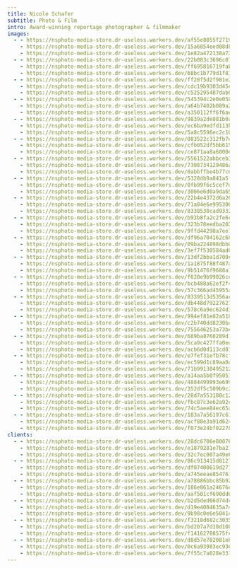 ```yaml
---
title: Nicole Schafer
subtitle: Photo & Film
intro: Award-winning reportage photographer & filmmaker
images:
  - - https://nsphoto-media-store.dr-useless.workers.dev/af55e8055f2719e262d2034415660a3cf38d78516f54b4a19345bfc0676ccf0b:image/avif
    - https://nsphoto-media-store.dr-useless.workers.dev/15a6854eed08d80cf2501f40023ee8eb592b2282f58ad4ef92d7dca11ac47b23:image/webp
    - https://nsphoto-media-store.dr-useless.workers.dev/1e82a472138a72dd292b69b5e8c42f3035fea6510b527965648fd1d8b2913013:image/jpeg
  - - https://nsphoto-media-store.dr-useless.workers.dev/22b803c3696c07922c576a3ae9f687d616aa8ce1eac764612614b7439cf90dc5:image/avif
    - https://nsphoto-media-store.dr-useless.workers.dev/ff695816719fabd56594a243eb61eb9041387b1b91521c7b4e47016a99db931c:image/webp
    - https://nsphoto-media-store.dr-useless.workers.dev/68bc1b779d1f818e02d886fcdaac837cb5ee40d60f4a483e67f7f705291364fd:image/jpeg
  - - https://nsphoto-media-store.dr-useless.workers.dev/ff28f5d2f981e2f9fa9fff44f2fa7b827d6b7bb96e741207faa22ac7fd984d8a:image/avif
    - https://nsphoto-media-store.dr-useless.workers.dev/cdc19b9303d45ed1df2c02104bafa21a69623a0cb3b200de635932a11143afce:image/webp
    - https://nsphoto-media-store.dr-useless.workers.dev/c525295487dab0c85ffe73cb62bdd3505f07d1fa577ee556fb9ecad38fdeebbc:image/jpeg
  - - https://nsphoto-media-store.dr-useless.workers.dev/545394c2e0e0588205cb9303e2a3927cd402e175b7cdba091482baed13f70e22:image/avif
    - https://nsphoto-media-store.dr-useless.workers.dev/a64b7402b089a247d55aae11697f04aee6c367526a733c0f82f8441423926052:image/webp
    - https://nsphoto-media-store.dr-useless.workers.dev/a350112ff6f6aed3c72dc75697fb75458fe0dcc19735d07f5056ea0a5eb5189b:image/jpeg
  - - https://nsphoto-media-store.dr-useless.workers.dev/9839a2de881b0af730144d641e509237c1edee3daf6183613daf944b9529211c:image/avif
    - https://nsphoto-media-store.dr-useless.workers.dev/ec6ba9edfd113bb1eea25b922ee1ddf18d13e476c0da46a0f50f697c9ba2e12e:image/webp
    - https://nsphoto-media-store.dr-useless.workers.dev/5a8c5596ec2c10e1d7c2cec1715b70d45b4c61cba3964a5716cec59cc35ee904:image/jpeg
  - - https://nsphoto-media-store.dr-useless.workers.dev/083522c312fb7ece73c3b9ea14b82f3857a84d45e80530491023e52d0d266982:image/avif
    - https://nsphoto-media-store.dr-useless.workers.dev/cfb052df5bb615d7ba018efe822e04f3f5444f3a60cc1782c6865e6e33053823:image/webp
    - https://nsphoto-media-store.dr-useless.workers.dev/ce871aa8a6000e00e5974547f7c9581dab3446bded144fad6c917957e5f33b39:image/jpeg
  - - https://nsphoto-media-store.dr-useless.workers.dev/5561522abbceb3c72b4f3441779b9fcb2e283e9d369046d1b2657d88361e1bd6:image/avif
    - https://nsphoto-media-store.dr-useless.workers.dev/7308734129486a1104a0cc515cc85c953036d430cc412cfc01f2a622345d4676:image/webp
    - https://nsphoto-media-store.dr-useless.workers.dev/0abbffbe4b77c611f1fd960131615e7811a01e9ffc83f7c0e9be9450dc50db34:image/jpeg
  - - https://nsphoto-media-store.dr-useless.workers.dev/5328db9a841a5f0e2cb89beffd509e4a8669b68482bf77195d87213c621cbd57:image/avif
    - https://nsphoto-media-store.dr-useless.workers.dev/0fb99f6c5cef7d60130e8ff0e56aa24e0c04dbd5dc19d0e899a314c4c0ef6888:image/webp
    - https://nsphoto-media-store.dr-useless.workers.dev/3006e6d0a9da65b99827f18cb5298ae27bfef5d34250eaabed262f815409b92d:image/jpeg
  - - https://nsphoto-media-store.dr-useless.workers.dev/22b4e4372d6a26b9a4f1dcaff7134763dcafebc68c9a2027377cee7d1312b3bf:image/avif
    - https://nsphoto-media-store.dr-useless.workers.dev/71a04e6e9953067a8e7c5bf4cc1c4ed3204d1ea61f31589f0bcf9a2d1561a253:image/webp
    - https://nsphoto-media-store.dr-useless.workers.dev/8338530cad933256f42cee198fe4255ee67b8ff36962a9fc70cf0e6086378ee7:image/jpeg
  - - https://nsphoto-media-store.dr-useless.workers.dev/b93b8fa2c2fe6cbf76f465e34da7b1391c1a8e2b127d487ddfacc1476907e680:image/avif
    - https://nsphoto-media-store.dr-useless.workers.dev/323b78eedba202671118fed0f11462d464465bb08547299ec2ebd5d691e5acb2:image/webp
    - https://nsphoto-media-store.dr-useless.workers.dev/9ffd44298a7ee712c28421c60c2b0fc83ca37f6425d355fc14048d25e4e23411:image/jpeg
  - - https://nsphoto-media-store.dr-useless.workers.dev/df96a704162c686acfb38119a72d043a1fcda8c2ebbbe155003c775b63946f03:image/avif
    - https://nsphoto-media-store.dr-useless.workers.dev/09ba224898dbb08f455e2e1b5fff8e1b4d9329542312e221157e221d6802c36a:image/webp
    - https://nsphoto-media-store.dr-useless.workers.dev/3ef7f530584ad0a0053b4e4a20382e1b9bd663bda3da614b54b52d0a881b93c3:image/jpeg
  - - https://nsphoto-media-store.dr-useless.workers.dev/13df2bba1d700cc7a2695ee991339a8fc52f91b0510dc992ca0f0df1a7e8cd88:image/avif
    - https://nsphoto-media-store.dr-useless.workers.dev/1a1875f88f487ae6ea0af7f53e99aa764adbdb64718ffa2a3a6d7a851668519b:image/webp
    - https://nsphoto-media-store.dr-useless.workers.dev/9b51476f9688a1e4b85bfe32ebf4420c31a4350679c122785163207afdf3b260:image/jpeg
  - - https://nsphoto-media-store.dr-useless.workers.dev/f020e9b99026cea756cba8bc848702028fdfcc54e3d99d66c49a7a0b5eb4b9bb:image/avif
    - https://nsphoto-media-store.dr-useless.workers.dev/bcb488a62ef2f4937793fd254e30f65e3724c5262c377ceab8d7244fd01262b4:image/webp
    - https://nsphoto-media-store.dr-useless.workers.dev/57c366ad45955a52f3e809f9417daecaa70f8e6e2dee5a2ea91cda1d7fb81d88:image/jpeg
  - - https://nsphoto-media-store.dr-useless.workers.dev/8339513d5356ac55a752f39c86c9bc5fa501196f4caa395fdb1bbe6a6b5586cd:image/avif
    - https://nsphoto-media-store.dr-useless.workers.dev/db448d79227627dc5bc891d8759ecf80c3cd4f19cbe34dac8811038cce335f12:image/webp
    - https://nsphoto-media-store.dr-useless.workers.dev/578c6a9ec624d386d8c3d3d8ce1ff6ef43e53e5b36ef077238aaab25dfb238e4:image/jpeg
  - - https://nsphoto-media-store.dr-useless.workers.dev/994ef81e82a5182afee08e72466bc56aa0db2d8bce26fb4c917b42c23282ab5e:image/avif
    - https://nsphoto-media-store.dr-useless.workers.dev/c2b740dd8230bad1a9e43e396c988e5026cbd5089c4c584c3ff98d517a51d85b:image/webp
    - https://nsphoto-media-store.dr-useless.workers.dev/755646253a73be6dc0f4dcb813873826929089cc779378b5c42a0a147a947209:image/jpeg
  - - https://nsphoto-media-store.dr-useless.workers.dev/689ba8760289d11ea4ab0b37bf0aaa81e09b639d74bb701d7a61ea2a6be7e49a:image/avif
    - https://nsphoto-media-store.dr-useless.workers.dev/5ca9c427ffa0edc6afa343c2b4cbe0c89d7f1f6fc689e9ced4d8844433392741:image/webp
    - https://nsphoto-media-store.dr-useless.workers.dev/acb6d0d113cd013e22b39c23df7b46e469924109447c5660a8fa10a93beb9858:image/jpeg
  - - https://nsphoto-media-store.dr-useless.workers.dev/e7fef31efb78cf7b49a9f4a9cac14e18e67a9095a97ed3e0a7fd4fa1a0fca420:image/avif
    - https://nsphoto-media-store.dr-useless.workers.dev/ec599d1c89aa0ad1fc3026d9ab8718ca66dafc6adaf6b2919e0925ccd92a02d9:image/webp
    - https://nsphoto-media-store.dr-useless.workers.dev/71b99130495212c69fa3ff435b391635c6e1bc9ba3a62471a62ed41f38218cab:image/jpeg
  - - https://nsphoto-media-store.dr-useless.workers.dev/a14aa5b0f95051faff4c6c8b06f36a91fb0ae955f8858ab4b34b8557852a6a5c:image/avif
    - https://nsphoto-media-store.dr-useless.workers.dev/4884499993e6996f27b4e8486127247d7f7c0852b0410f8828fffce7fa055450:image/webp
    - https://nsphoto-media-store.dr-useless.workers.dev/352df5c509b9c272b92091ce045d05a4ea1db158ac8068a2b444608cd88bddeb:image/jpeg
  - - https://nsphoto-media-store.dr-useless.workers.dev/28d7a553180c129322eda6c22e6be0e16220ddd9f7a9dc550ef5e4381400f684:image/avif
    - https://nsphoto-media-store.dr-useless.workers.dev/fbc87c3e62a92c11d0fbbf70796f67af01c140c35e40d64fbe01a8ea392e5034:image/webp
    - https://nsphoto-media-store.dr-useless.workers.dev/74c5aee84ec65abb7372cb6f3d4d6e3f5e4b43390512fb85325b771e01345445:image/jpeg
  - - https://nsphoto-media-store.dr-useless.workers.dev/183a7a56197c617be9bc6cf677b2d85210a3dcdd7241858432d987fea11918a7:image/avif
    - https://nsphoto-media-store.dr-useless.workers.dev/acf88e3a91d6240df682d827b2339c9715978cf929c8f68a9f45cb42cef9e435:image/webp
    - https://nsphoto-media-store.dr-useless.workers.dev/f073e24bf022789db187d87aa92beabe2c1622e0cfb9f6026813178313de98a9:image/jpeg
clients:
  - - https://nsphoto-media-store.dr-useless.workers.dev/28dc6706e800762514ab057535887a2dd70910a0574fa77552cac4b3732ee235:image/avif
    - https://nsphoto-media-store.dr-useless.workers.dev/e1879281e7ba2753d72b00e84873500d4aa253afbf6c57186021592acc66f6b3:image/webp
    - https://nsphoto-media-store.dr-useless.workers.dev/32c7ec007a49e6fd32a268582e54ac5150ecc627c26ee682331a47a242401967:image/png
  - - https://nsphoto-media-store.dr-useless.workers.dev/86c913415d81279cbd04470a720598396fcc2ad9b4b27f6ac9154d7736105538:image/avif
    - https://nsphoto-media-store.dr-useless.workers.dev/df07400619d2774c7ec70600561a1e8ba912ace63af531bc3ffc700e6e545e75:image/webp
    - https://nsphoto-media-store.dr-useless.workers.dev/a745eeae85476190796354d69827693b3c187825eeceef95edfb71d905b0e9d8:image/svg+xml
  - - https://nsphoto-media-store.dr-useless.workers.dev/a78886bbc85b927e02c109188ed44e62f064acd51dbece310b4902873a48c10c:image/avif
    - https://nsphoto-media-store.dr-useless.workers.dev/186e861a24676e892e726b6adbfb1968b1eda95cd88ba6e964eab7ba57a461a5:image/webp
    - https://nsphoto-media-store.dr-useless.workers.dev/aaf501cf690dd6e17d6a2174d41bb49b3a067607b958bbe0f0bdd52626642293:image/svg+xml
  - - https://nsphoto-media-store.dr-useless.workers.dev/b2d5ded66d74dcb0ea90f7c7682f8bb9dd6b20b136bf0c9429602ad51cdf1e0a:image/avif
    - https://nsphoto-media-store.dr-useless.workers.dev/d19e4084635a74abb45ea80b70b584c1f8c45817584cad77327514abf47e41a6:image/webp
    - https://nsphoto-media-store.dr-useless.workers.dev/9b98c0e6e5041c9d1bc31a212e9bae5796e01a8694acfb51f514c3adee11fb78:image/png
  - - https://nsphoto-media-store.dr-useless.workers.dev/f3218d682c30359adcca69c0dda939563c31f67f6b50e7074e6faba8bcf5c595:image/avif
    - https://nsphoto-media-store.dr-useless.workers.dev/bd207a7d10d10874fdf52c464ccff0b25d9460a5d836fa474b42546c0933ca08:image/webp
    - https://nsphoto-media-store.dr-useless.workers.dev/f14162788575fcc0dbcc6c7ac28a2f6bf5a650aeedc986e45a3d5d9c977a200f:image/svg+xml
  - - https://nsphoto-media-store.dr-useless.workers.dev/d8d57e782081eb4784702686194e155f075693f7e22e98077d3e9485784095dc:image/avif
    - https://nsphoto-media-store.dr-useless.workers.dev/0c6a93983ec936808f81acffc0b14d015adb3a79e0d16c550e85abad3477cec0:image/webp
    - https://nsphoto-media-store.dr-useless.workers.dev/7f55c7a028e33169048310dda2879b2a544f8e7796594e836d3e56b63f3b44a2:image/png
---
```

